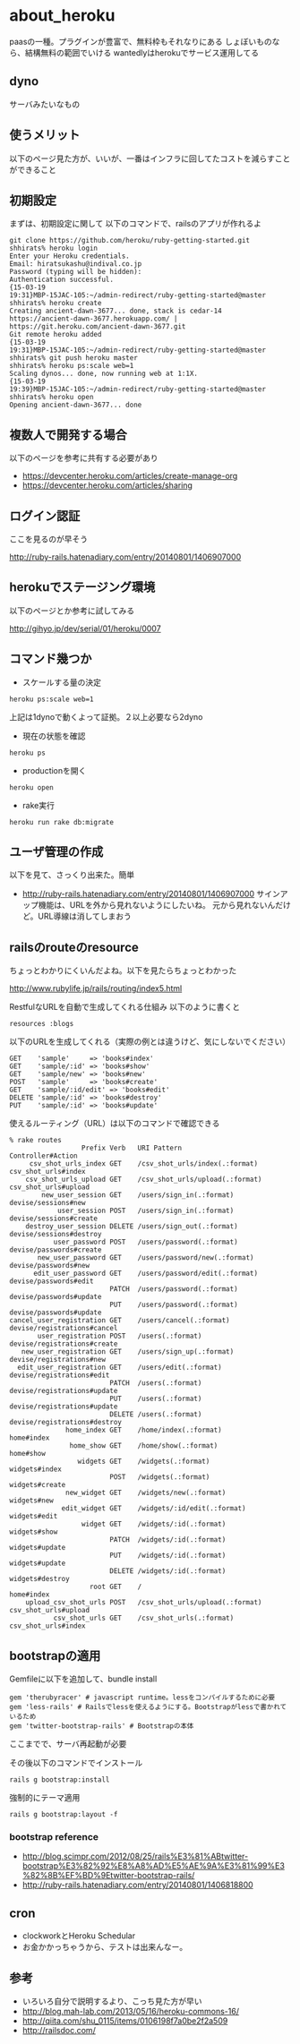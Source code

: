 # about_heroku
paasの一種。プラグインが豊富で、無料枠もそれなりにある
しょぼいものなら、結構無料の範囲でいける
wantedlyはherokuでサービス運用してる

## dyno
サーバみたいなもの

## 使うメリット
以下のページ見た方が、いいが、一番はインフラに回してたコストを減らすことができること

## 初期設定
まずは、初期設定に関して
以下のコマンドで、railsのアプリが作れるよ
```
git clone https://github.com/heroku/ruby-getting-started.git
shhirats% heroku login
Enter your Heroku credentials.
Email: hiratsukashu@indival.co.jp
Password (typing will be hidden):
Authentication successful.
{15-03-19 
19:31}MBP-15JAC-105:~/admin-redirect/ruby-getting-started@master 
shhirats% heroku create
Creating ancient-dawn-3677... done, stack is cedar-14
https://ancient-dawn-3677.herokuapp.com/ | 
https://git.heroku.com/ancient-dawn-3677.git
Git remote heroku added
{15-03-19 
19:31}MBP-15JAC-105:~/admin-redirect/ruby-getting-started@master 
shhirats% git push heroku master
shhirats% heroku ps:scale web=1
Scaling dynos... done, now running web at 1:1X.
{15-03-19 
19:39}MBP-15JAC-105:~/admin-redirect/ruby-getting-started@master 
shhirats% heroku open
Opening ancient-dawn-3677... done
```
## 複数人で開発する場合
以下のページを参考に共有する必要があり

* https://devcenter.heroku.com/articles/create-manage-org
* https://devcenter.heroku.com/articles/sharing

## ログイン認証
ここを見るのが早そう

http://ruby-rails.hatenadiary.com/entry/20140801/1406907000

## herokuでステージング環境
以下のページとか参考に試してみる

http://gihyo.jp/dev/serial/01/heroku/0007

## コマンド幾つか

* スケールする量の決定
```
heroku ps:scale web=1
```
上記は1dynoで動くよって証拠。２以上必要なら2dyno

* 現在の状態を確認
```
heroku ps
```

* productionを開く
```
heroku open
```

* rake実行
```
heroku run rake db:migrate
```

## ユーザ管理の作成
以下を見て、さっくり出来た。簡単

* http://ruby-rails.hatenadiary.com/entry/20140801/1406907000
サインアップ機能は、URLを外から見れないようにしたいね。
元から見れないんだけど。URL導線は消してしまおう

## railsのrouteのresource
ちょっとわかりにくいんだよね。以下を見たらちょっとわかった

http://www.rubylife.jp/rails/routing/index5.html

RestfulなURLを自動で生成してくれる仕組み
以下のように書くと
```
resources :blogs
```
以下のURLを生成してくれる（実際の例とは違うけど、気にしないでください）
```
GET    'sample'     => 'books#index'
GET    'sample/:id' => 'books#show'
GET    'sample/new' => 'books#new'
POST   'sample'     => 'books#create'
GET    'sample/:id/edit' => 'books#edit'
DELETE 'sample/:id' => 'books#destroy'
PUT    'sample/:id' => 'books#update'
```
使えるルーティング（URL）は以下のコマンドで確認できる
```
% rake routes
                  Prefix Verb   URI Pattern                     Controller#Action
     csv_shot_urls_index GET    /csv_shot_urls/index(.:format)  csv_shot_urls#index
    csv_shot_urls_upload GET    /csv_shot_urls/upload(.:format) csv_shot_urls#upload
        new_user_session GET    /users/sign_in(.:format)        devise/sessions#new
            user_session POST   /users/sign_in(.:format)        devise/sessions#create
    destroy_user_session DELETE /users/sign_out(.:format)       devise/sessions#destroy
           user_password POST   /users/password(.:format)       devise/passwords#create
       new_user_password GET    /users/password/new(.:format)   devise/passwords#new
      edit_user_password GET    /users/password/edit(.:format)  devise/passwords#edit
                         PATCH  /users/password(.:format)       devise/passwords#update
                         PUT    /users/password(.:format)       devise/passwords#update
cancel_user_registration GET    /users/cancel(.:format)         devise/registrations#cancel
       user_registration POST   /users(.:format)                devise/registrations#create
   new_user_registration GET    /users/sign_up(.:format)        devise/registrations#new
  edit_user_registration GET    /users/edit(.:format)           devise/registrations#edit
                         PATCH  /users(.:format)                devise/registrations#update
                         PUT    /users(.:format)                devise/registrations#update
                         DELETE /users(.:format)                devise/registrations#destroy
              home_index GET    /home/index(.:format)           home#index
               home_show GET    /home/show(.:format)            home#show
                 widgets GET    /widgets(.:format)              widgets#index
                         POST   /widgets(.:format)              widgets#create
              new_widget GET    /widgets/new(.:format)          widgets#new
             edit_widget GET    /widgets/:id/edit(.:format)     widgets#edit
                  widget GET    /widgets/:id(.:format)          widgets#show
                         PATCH  /widgets/:id(.:format)          widgets#update
                         PUT    /widgets/:id(.:format)          widgets#update
                         DELETE /widgets/:id(.:format)          widgets#destroy
                    root GET    /                               home#index
    upload_csv_shot_urls POST   /csv_shot_urls/upload(.:format) csv_shot_urls#upload
           csv_shot_urls GET    /csv_shot_urls(.:format)        csv_shot_urls#index
```
## bootstrapの適用
Gemfileに以下を追加して、bundle install
```
gem 'therubyracer' # javascript runtime。lessをコンパイルするために必要
gem 'less-rails' # Railsでlessを使えるようにする。Bootstrapがlessで書かれているため
gem 'twitter-bootstrap-rails' # Bootstrapの本体
```

ここまでで、サーバ再起動が必要

その後以下のコマンドでインストール
```
rails g bootstrap:install
```

強制的にテーマ適用
```
rails g bootstrap:layout -f
```


### bootstrap reference
* http://blog.scimpr.com/2012/08/25/rails%E3%81%ABtwitter-bootstrap%E3%82%92%E8%A8%AD%E5%AE%9A%E3%81%99%E3%82%8B%EF%BD%9Etwitter-bootstrap-rails/
* http://ruby-rails.hatenadiary.com/entry/20140801/1406818800


## cron
* clockworkとHeroku Schedular
* お金かかっちゃうから、テストは出来んなー。

## 参考
* いろいろ自分で説明するより、こっち見た方が早い
* http://blog.mah-lab.com/2013/05/16/heroku-commons-16/
* http://qiita.com/shu_0115/items/0106198f7a0be2f2a509
* http://railsdoc.com/
